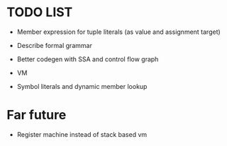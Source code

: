 TODO LIST
=========

- Member expression for tuple literals (as value and assignment target)

- Describe formal grammar

- Better codegen with SSA and control flow graph

- VM

- Symbol literals and dynamic member lookup


Far future
==========

- Register machine instead of stack based vm
